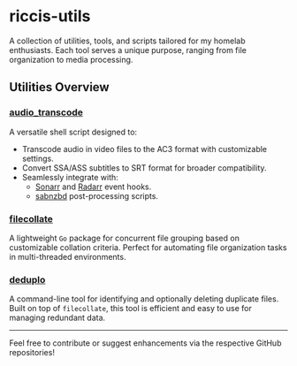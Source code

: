# riccis-utils

A collection of utilities, tools, and scripts tailored for my homelab enthusiasts. Each tool serves a unique purpose, ranging from file organization to media processing.

## Utilities Overview

### [audio_transcode](https://github.com/ricci2511/audio_transcode)
A versatile shell script designed to:
- Transcode audio in video files to the AC3 format with customizable settings.
- Convert SSA/ASS subtitles to SRT format for broader compatibility.
- Seamlessly integrate with:
  - [Sonarr](https://github.com/Sonarr/Sonarr) and [Radarr](https://github.com/Radarr/Radarr) event hooks.
  - [sabnzbd](https://github.com/sabnzbd/sabnzbd) post-processing scripts.

### [filecollate](https://github.com/ricci2511/filecollate)
A lightweight `Go` package for concurrent file grouping based on customizable collation criteria. Perfect for automating file organization tasks in multi-threaded environments.

### [deduplo](https://github.com/ricci2511/deduplo)
A command-line tool for identifying and optionally deleting duplicate files. Built on top of `filecollate`, this tool is efficient and easy to use for managing redundant data.

---

Feel free to contribute or suggest enhancements via the respective GitHub repositories!
